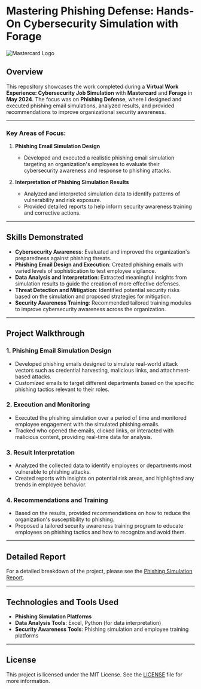# Mastering Phishing Defense: Hands-On Cybersecurity Simulation with Forage

![Mastercard Logo](./assets/mastercard-logo.png)

## Overview

This repository showcases the work completed during a **Virtual Work Experience: Cybersecurity Job Simulation** with **Mastercard** and **Forage** in **May 2024**. The focus was on **Phishing Defense**, where I designed and executed phishing email simulations, analyzed results, and provided recommendations to improve organizational security awareness.

---

### **Key Areas of Focus:**

1. **Phishing Email Simulation Design**
   - Developed and executed a realistic phishing email simulation targeting an organization's employees to evaluate their cybersecurity awareness and response to phishing attacks.

2. **Interpretation of Phishing Simulation Results**
   - Analyzed and interpreted simulation data to identify patterns of vulnerability and risk exposure.
   - Provided detailed reports to help inform security awareness training and corrective actions.

---

## Skills Demonstrated

- **Cybersecurity Awareness**: Evaluated and improved the organization's preparedness against phishing threats.
- **Phishing Email Design and Execution**: Created phishing emails with varied levels of sophistication to test employee vigilance.
- **Data Analysis and Interpretation**: Extracted meaningful insights from simulation results to guide the creation of more effective defenses.
- **Threat Detection and Mitigation**: Identified potential security risks based on the simulation and proposed strategies for mitigation.
- **Security Awareness Training**: Recommended tailored training modules to improve cybersecurity awareness across the organization.

---

## Project Walkthrough

### 1. **Phishing Email Simulation Design**
   - Developed phishing emails designed to simulate real-world attack vectors such as credential harvesting, malicious links, and attachment-based attacks.
   - Customized emails to target different departments based on the specific phishing tactics relevant to their roles.

### 2. **Execution and Monitoring**
   - Executed the phishing simulation over a period of time and monitored employee engagement with the simulated phishing emails.
   - Tracked who opened the emails, clicked links, or interacted with malicious content, providing real-time data for analysis.

### 3. **Result Interpretation**
   - Analyzed the collected data to identify employees or departments most vulnerable to phishing attacks.
   - Created reports with insights on potential risk areas, and highlighted any trends in employee behavior.

### 4. **Recommendations and Training**
   - Based on the results, provided recommendations on how to reduce the organization's susceptibility to phishing.
   - Proposed a tailored security awareness training program to educate employees on phishing tactics and how to recognize and avoid them.

---

## Detailed Report

For a detailed breakdown of the project, please see the [Phishing Simulation Report](./phishing-simulation-report.md).

---

## Technologies and Tools Used
- **Phishing Simulation Platforms**
- **Data Analysis Tools**: Excel, Python (for data interpretation)
- **Security Awareness Tools**: Phishing simulation and employee training platforms

---

## License
This project is licensed under the MIT License. See the [LICENSE](./LICENSE) file for more information.
